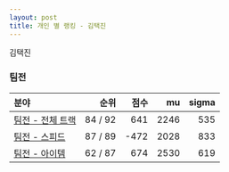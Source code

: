 ```yaml
---
layout: post
title: 개인 별 랭킹 - 김택진
---
```


김택진


### 팀전

| 분야 | 순위 | 점수 | mu | sigma |
|:---|---:|---:|---:|---:|
| [팀전 - 전체 트랙](../team-full) | 84 / 92 | 641 | 2246 | 535 |
| [팀전 - 스피드](../team-speed) | 87 / 89 | -472 | 2028 | 833 |
| [팀전 - 아이템](../team-item) | 62 / 87 | 674 | 2530 | 619 |
